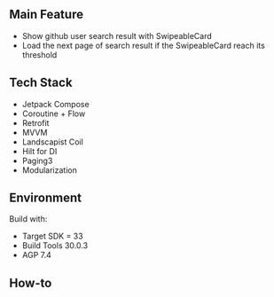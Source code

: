 Main Feature
-------------
* Show github user search result with SwipeableCard 
* Load the next page of search result if the SwipeableCard reach its threshold

Tech Stack
----------
* Jetpack Compose
* Coroutine + Flow
* Retrofit
* MVVM
* Landscapist Coil
* Hilt for DI
* Paging3
* Modularization

Environment
-----------
Build with:
- Target SDK = 33
- Build Tools 30.0.3
- AGP 7.4

How-to
------


